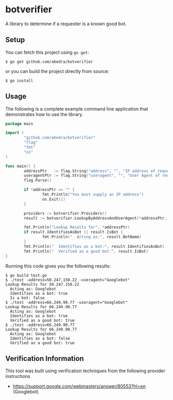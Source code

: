 # botverifier

A library to determine if a requester is a known good bot.

## Setup

You can fetch this project using `go get`:

```
$ go get github.com/abedra/botverifier
```

or you can build the project directly from source:

```
$ go install
```

## Usage

The following is a complete example command line application that
demonstrates how to use the library.

```go
package main

import (
        "github.com/abedra/botverifier"
        "flag"
        "fmt"
        "os"
)

func main() {
        addressPtr   := flag.String("address", "", "IP address of requester")
        useragentPtr := flag.String("useragent", "", "User Agent of requester")
        flag.Parse()

        if *addressPtr == "" {
                fmt.Println("You must supply an IP address")
                os.Exit(1)
        }

        providers := botverifier.Providers()
        result := botverifier.LookupByAddressAndUserAgent(*addressPtr, *useragentPtr, providers)

        fmt.Println("Lookup Results for", *addressPtr)
        if result.IdentifiesAsBot || result.IsBot {
                fmt.Println("  Acting as:", result.BotName)
        }
        fmt.Println("  Identifies as a bot:", result.IdentifiesAsBot)
        fmt.Println("  Verified as a good bot:", result.IsBot)
}
```

Running this code gives you the following results:

```
$ go build test.go
$ ./test -address=50.247.150.22 -useragent="Googlebot"
Lookup Results for 50.247.150.22
  Acting as: Googlebot
  Identifies as a bot: true
  Is a bot: false
$ ./test -address=66.249.90.77 -useragent="Googlebot"
Lookup Results for 66.249.90.77
  Acting as: Googlebot
  Identifies as a bot: true
  Verified as a good bot: true
$ ./test -address=66.249.90.77
Lookup Results for 66.249.90.77
  Acting as: Googlebot
  Identifies as a bot: false
  Verified as a good bot: true
```

## Verification Information

This tool was built using verification techniques from the following provider instructions

* https://support.google.com/webmasters/answer/80553?hl=en (Googlebot)
